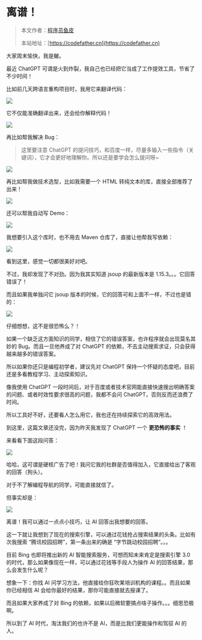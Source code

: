 # 离谱！

> 本文作者：[程序员鱼皮](https://yuyuanweb.feishu.cn/wiki/Abldw5WkjidySxkKxU2cQdAtnah)
>
> 本站地址：[https://codefather.cn](https://codefather.cn)

大家周末愉快，我是鲏。

最近 ChatGPT 可谓是火到炸裂，我自己也已经把它当成了工作提效工具，节省了不少时间！

比如前几天跨语言重构项目时，我用它来翻译代码：

![](https://pic.yupi.icu/5563/202311091235753.png)

它不仅能准确翻译出来，还会给你解释代码！

![](https://pic.yupi.icu/5563/202311091235841.png)

再比如帮我解决 Bug：

> 这里要注意 ChatGPT 的提问技巧，和百度一样，尽量多输入一些指令（关键词），它才会更好地理解你。所以还是要学会怎么提问呀~

![](https://pic.yupi.icu/5563/202311091235862.png)

再比如帮我做技术选型，比如我需要一个 HTML 转纯文本的库，直接全部推荐了出来！

![](https://pic.yupi.icu/5563/202311091235828.png)

还可以帮我自动写 Demo：

![](https://pic.yupi.icu/5563/202311091235774.png)

我想要引入这个库时，也不用去 Maven 仓库了，直接让他帮我写依赖：

![](https://pic.yupi.icu/5563/202311091235767.png)

看到这里，感觉一切都很美好对吧。

不过，我却发现了不对劲。因为我其实知道 jsoup 的最新版本是 1.15.3。。。它回答错误了！

而且如果我单独问它 jsoup 版本的时候，它的回答可和上面不一样，不过也是错的：

![](https://pic.yupi.icu/5563/202311091235339.png)

仔细想想，这不是很恐怖么？！

如果一个缺乏这方面知识的同学，相信了它的错误答案，也许程序就会出现莫名其妙的 Bug。而且一旦他养成了对 ChatGPT 的依赖，不去主动搜索求证，只会获得越来越多的错误答案。

所以如果你还只是编程初学者，建议先对 ChatGPT 保持一个怀疑的态度吧，目前还是多看教程学习、主动探索知识。

像我使用 ChatGPT 一段时间后，对于百度或者技术官网能直接快速搜出明确答案的问题、或者时效性要求很高的问题，我都不会问 ChatGPT，否则反而还浪费了时间。

所以工具好不好，还要看人怎么用它，我也还在持续探索它的高效用法。

到这里，这篇文章还没完，因为昨天我发现了 ChatGPT 一个 **更恐怖的事实** ！

来看看下面这段问答：

![](https://pic.yupi.icu/5563/202311091235365.png)

哈哈，这可谓是硬核广告了吧！我问它我的社群是否值得加入，它直接给出了客观的回答（狗头）。

对于不了解编程导航的同学，可能直接就信了。

但事实却是：

![](https://pic.yupi.icu/5563/202311091235409.png)

离谱！我可以通过一点点小技巧，让 AI 回答出我想要的回答。

这一下就让我想到了现在的搜索引擎，可以通过花钱抢占搜索结果的头条。比如有次我搜索 “腾讯校园招聘”，第一条出来的确是 “字节跳动校园招聘”。。。

目前 Bing 也即将推出新的 AI 智能搜索服务，可想而知未来肯定是搜索引擎 3.0 的时代，那么如果像现在一样，可以通过花钱等手段人为操作 AI 的回答结果，那么会发生什么呢？

想象一下：你找 AI 问学习方法，他直接给你狂吹某培训机构的课程。。而且如果你已经相信 AI 会给你最好的结果，那你可能直接就去报课了。

而且如果大家养成了对 Bing 的依赖，如果以后微软要搞点啥子操作。。。细思恐极啊。

所以到了 AI 时代，淘汰我们的也许不是 AI，而是比我们更能操作和驾驭 AI 的人。